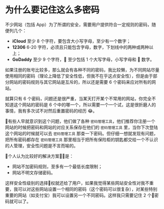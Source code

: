 # 为什么要记住这么多密码

不少网站（包括 App）为了所谓的安全，需要用户提供符合一定规则的密码，随便列几个：

- **iCloud** 至少 8 个字符，要包含大小写字母，至少有一个数字；
- **12306** 6-20 字符，必须且只能包含字母，数字，下划线中的两种或两种以上；
- **GoDaddy** 至少 9 个字符， 至少包括 1 个大写字母，小写字母和  数字。

如果注册的账号比较多，那么就会有各种不同的密码，我比较懒，为不同网站尽量使用相同的密码（理论上降低了安全性低，但我不在乎这点安全性），但是由于部分网站的密码规则与其它网站是互斥的，所以还是需要 6 个密码来应对所有的网站。

就算只有 6 个密码，问题还是很严重，当某天打开某个不常用的网站，你完全不知道这个网站的密码是 6 个中的哪一个，所以需要一个一个试，这是很折磨人的事情，我有多次试不对然后重置密码的经历 😂。

有些人早就意识到这个问题，他们做了各种 `密码管理工具`，他们推荐你注册一个网站的时候把密码和网站的对应关系保存在他们的 `密码管理工具` 里，当你下次登陆这个网站的时候就可以去 `密码管理工具` 那查一下密码。但仔细一想就发现有问题，把所有密码都存在 `密码管理工具` 那里相当于把所有保险柜的钥匙都交给一个不认识的人管理，安全性问题是不言而喻的。

个人认为比较好的解决方案是：

- 网站不加密码规则，至多有一个最低长度限制；
- 网站不明文存储密码。

这样安全性级别的选择权就还给了用户，如果我觉得某些网站安全性对我不重要，我可以对这些网站设置一个相同的密码（这个密码可以很复杂），对某些特别重要的网站（如支付宝）我可以设置另一个不同密码。这样我只需要记住 2 个密码就可以了。
